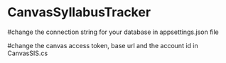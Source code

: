 # CanvasSyllabusTracker

#change the connection string for your database in appsettings.json file


#change the canvas access token, base url and the account id in CanvasSIS.cs 
